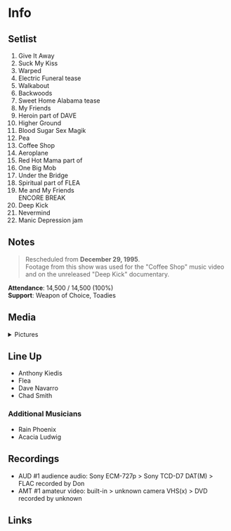 # Info

## Setlist

1. Give It Away
2. Suck My Kiss
3. Warped
4. Electric Funeral tease
5. Walkabout
6. Backwoods
7. Sweet Home Alabama tease
8. My Friends
9. Heroin part of DAVE
10. Higher Ground
11. Blood Sugar Sex Magik
12. Pea
13. Coffee Shop
14. Aeroplane
15. Red Hot Mama part of
16. One Big Mob
17. Under the Bridge
18. Spiritual part of FLEA
19. Me and My Friends
<br> ENCORE BREAK
20. Deep Kick
21. Nevermind
22. Manic Depression jam

## Notes

> Rescheduled from **December 29, 1995**. <br>
Footage from this show was used for the "Coffee Shop" music video and on the unreleased "Deep Kick" documentary.

**Attendance**: 14,500 / 14,500 (100%)
<br>
**Support**: Weapon of Choice, Toadies

## Media 

<details>
  <summary>Pictures</summary>
  <!--<img alt="Setlist" title="Setlist" src="_.jpg" height="200" />
  <img alt="Ticket" title="Ticket" src="_.jpg" height="200" />
  <img alt="Flyer" title="Flyer" src="_.jpg" height="200" />
  <img alt="Clipping" title="Clipping" src="_.jpg" height="200" />-->
</details>

## Line Up

* Anthony Kiedis
* Flea
* Dave Navarro
* Chad Smith

### Additional Musicians

* Rain Phoenix  
* Acacia Ludwig 

## Recordings

* AUD #1 audience audio: Sony ECM-727p > Sony TCD-D7 DAT(M) > FLAC recorded by Don 
* AMT #1 amateur video: built-in > unknown camera VHS(x) > DVD recorded by unknown

## Links
